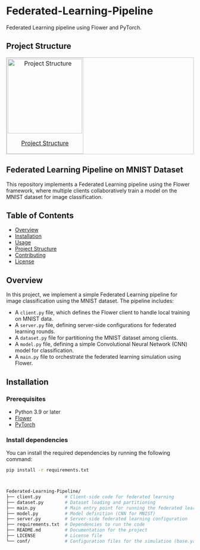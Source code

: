 # Federated-Learning-Pipeline

Federated Learning pipeline using Flower and PyTorch.

## Project Structure

<div align="center">
<table border=0 style="border: 1.2px solid #c6c6c6 !important; border-spacing: 2px; width: auto !important;">
  <tr><td valign=top style="border: 1.2px solid #c6c6c6 !important; padding: 2px !important;">
    <a href="#file-structure" target="_self">
      <div align=center valign=top><img src="https://raw.githubusercontent.com/NaderNemati/Federated-Learning-Pipeline/main/images/federated_learning_pipeline.png" alt="Project Structure" style="margin: 0px !important; height: 200px !important;">
        <p>Project Structure</p>
      </div>
    </a>
  </td></tr></table>
</div>

## Federated Learning Pipeline on MNIST Dataset

This repository implements a Federated Learning pipeline using the Flower framework, where multiple clients collaboratively train a model on the MNIST dataset for image classification.

## Table of Contents
- [Overview](#overview)
- [Installation](#installation)
- [Usage](#usage)
- [Project Structure](#file-structure)
- [Contributing](#contributing)
- [License](#license)

## Overview

In this project, we implement a simple Federated Learning pipeline for image classification using the MNIST dataset. The pipeline includes:
- A `client.py` file, which defines the Flower client to handle local training on MNIST data.
- A `server.py` file, defining server-side configurations for federated learning rounds.
- A `dataset.py` file for partitioning the MNIST dataset among clients.
- A `model.py` file, defining a simple Convolutional Neural Network (CNN) model for classification.
- A `main.py` file to orchestrate the federated learning simulation using Flower.

## Installation

### Prerequisites
- Python 3.9 or later
- [Flower](https://flower.dev/)
- [PyTorch](https://pytorch.org/)

### Install dependencies

You can install the required dependencies by running the following command:

```bash
pip install -r requirements.txt



Federated-Learning-Pipeline/
├── client.py         # Client-side code for federated learning
├── dataset.py        # Dataset loading and partitioning
├── main.py           # Main entry point for running the federated learning simulation
├── model.py          # Model definition (CNN for MNIST)
├── server.py         # Server-side federated learning configuration
├── requirements.txt  # Dependencies to run the code
├── README.md         # Documentation for the project
├── LICENSE           # License file
└── conf/             # Configuration files for the simulation (base.yaml)

